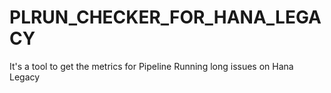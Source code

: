 # PLRUN_CHECKER_FOR_HANA_LEGACY
It's a tool to get the metrics for Pipeline Running long issues on Hana Legacy
